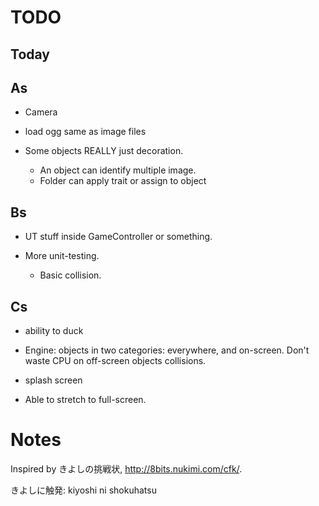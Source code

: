 
# TODO

## Today

## As

- Camera

- load ogg same as image files

- Some objects REALLY just decoration.
    - An object can identify multiple image.
    - Folder can apply trait or assign to object

## Bs

- UT stuff inside GameController or something.

- More unit-testing.
    - Basic collision.

## Cs

- ability to duck

- Engine: objects in two categories: everywhere, and on-screen. Don't waste CPU on off-screen objects collisions.

- splash screen

- Able to stretch to full-screen.

# Notes

Inspired by きよしの挑戦状, http://8bits.nukimi.com/cfk/.

きよしに触発: kiyoshi ni shokuhatsu


